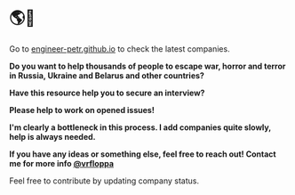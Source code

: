 # 🌎🚜
Go to [engineer-petr.github.io](https://engineer-petr.github.io/) to check the latest companies.

**Do you want to help thousands of people to escape war, horror and terror in Russia, Ukraine and Belarus and other countries?**

**Have this resource help you to secure an interview?**

**Please help to work on opened issues!**

**I'm clearly a bottleneck in this process. I add companies quite slowly, help is always needed.**

**If you have any ideas or something else, feel free to reach out! Contact me for more info [@vrfloppa](https://t.me/vrfloppa)**

Feel free to contribute by updating company status.
